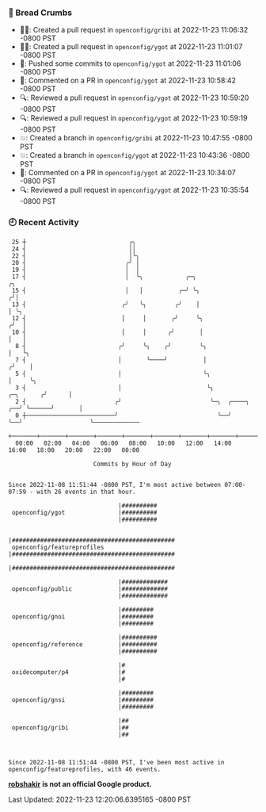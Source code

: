 ### 🍞 Bread Crumbs

 * ✍🏼: Created a pull request in `openconfig/gribi` at 2022-11-23 11:06:32 -0800 PST
 * ✍🏼: Created a pull request in `openconfig/ygot` at 2022-11-23 11:01:07 -0800 PST
 * 🚢: Pushed some commits to `openconfig/ygot` at 2022-11-23 11:01:06 -0800 PST
 * 💬: Commented on a PR in  `openconfig/ygot` at 2022-11-23 10:58:42 -0800 PST
 * 🔍: Reviewed a pull request in  `openconfig/ygot` at 2022-11-23 10:59:20 -0800 PST
 * 🔍: Reviewed a pull request in  `openconfig/ygot` at 2022-11-23 10:59:19 -0800 PST
 * 💥: Created a branch in `openconfig/gribi` at 2022-11-23 10:47:55 -0800 PST
 * 💥: Created a branch in `openconfig/ygot` at 2022-11-23 10:43:36 -0800 PST
 * 💬: Commented on a PR in  `openconfig/ygot` at 2022-11-23 10:34:07 -0800 PST
 * 🔍: Reviewed a pull request in  `openconfig/ygot` at 2022-11-23 10:35:54 -0800 PST

### 🕘 Recent Activity
```
 25 ┼                             ╭╮
 24 ┤                             ││
 22 ┤                             │╰╮
 20 ┤                            ╭╯ │
 19 ┤                            │  │
 17 ┤                            │  ╰╮            ╭─╮                                 ╭╮
 15 ┤                            │   │          ╭─╯ ╰╮                               ╭╯│
 13 ┤                           ╭╯   ╰╮        ╭╯    │                               │ ╰╮
 12 ┤                           │     │       ╭╯     ╰╮                             ╭╯  │
 10 ┤                           │     │      ╭╯       │                             │   │
  8 ┤                          ╭╯     ╰╮    ╭╯        ╰╮                            │   ╰╮
  7 ┤                          │       ╰────╯          │                           ╭╯    │
  5 ┤                          │                       ╰╮                          │     ╰╮
  3 ┤                          │                        ╰╮               ╭─╮      ╭╯      │
  2 ┤                         ╭╯                         ╰─╮  ╭────╮  ╭──╯ ╰──────╯       │
  0 ┼─────────────────────────╯                            ╰──╯    ╰──╯                   ╰─────────────
    +───────+───────+───────+───────+───────+───────+───────+───────+───────+───────+───────+───────+────
  00:00   02:00   04:00   06:00   08:00   10:00   12:00   14:00   16:00   18:00   20:00   22:00   00:00   

						Commits by Hour of Day


Since 2022-11-08 11:51:44 -0800 PST, I'm most active between 07:00-07:59 - with 26 events in that hour.

```



```
                               |##########
 openconfig/ygot               |##########
                               |##########

                               |##############################################
 openconfig/featureprofiles    |##############################################
                               |##############################################

                               |#############
 openconfig/public             |#############
                               |#############

                               |#########
 openconfig/gnoi               |#########
                               |#########

                               |##########
 openconfig/reference          |##########
                               |##########

                               |#
 oxidecomputer/p4              |#
                               |#

                               |#########
 openconfig/gnsi               |#########
                               |#########

                               |##
 openconfig/gribi              |##
                               |##



Since 2022-11-08 11:51:44 -0800 PST, I've been most active in openconfig/featureprofiles, with 46 events.

```
**[robshakir](mailto:robjs@google.com) is not an official Google product.**  


Last Updated: 2022-11-23 12:20:06.6395165 -0800 PST
